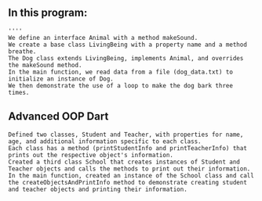 ## In this program:
    ''''
    We define an interface Animal with a method makeSound.
    We create a base class LivingBeing with a property name and a method breathe.
    The Dog class extends LivingBeing, implements Animal, and overrides the makeSound method.
    In the main function, we read data from a file (dog_data.txt) to initialize an instance of Dog.
    We then demonstrate the use of a loop to make the dog bark three times.

## Advanced OOP Dart
    Defined two classes, Student and Teacher, with properties for name, age, and additional information specific to each class.
    Each class has a method (printStudentInfo and printTeacherInfo) that prints out the respective object's information.
    Created a third class School that creates instances of Student and Teacher objects and calls the methods to print out their information.
    In the main function, created an instance of the School class and call the createObjectsAndPrintInfo method to demonstrate creating student and teacher objects and printing their information.
